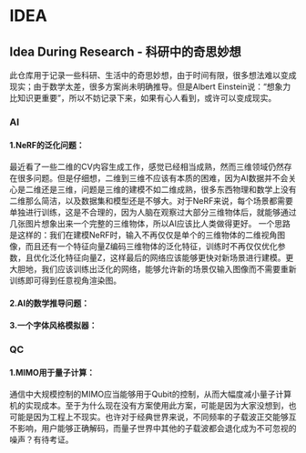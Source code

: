 # IDEA
## Idea During Research - 科研中的奇思妙想

此仓库用于记录一些科研、生活中的奇思妙想，由于时间有限，很多想法难以变成现实；由于数学太差，很多方案尚未明确推导。但是Albert Einstein说：“想象力比知识更重要”，所以不妨记录下来，如果有心人看到，或许可以变成现实。

### AI
#### 1.NeRF的泛化问题：
最近看了一些二维的CV内容生成工作，感觉已经相当成熟，然而三维领域仍然存在很多问题。但是仔细想，二维到三维不应该有本质的困难，因为AI数据并不会关心是二维还是三维，问题是三维的建模不如二维成熟，很多东西物理和数学上没有二维那么简洁，以及数据集和模型还是不够大。对于NeRF来说，每个场景都需要单独进行训练，这是不合理的，因为人脑在观察过大部分三维物体后，就能够通过几张图片想象出来一个完整的三维物体，所以AI应该比人类做得更好。
一个思路是这样的：我们在建模NeRF时，输入不再仅仅是单个的三维物体的二维视角图像，而且还有一个特征向量Z编码三维物体的泛化特征，训练时不再仅仅优化参数，且优化泛化特征向量Z，这样最后的网络应该能够更快对新场景进行建模。更大胆地，我们应该训练出泛化的网络，能够允许新的场景仅输入图像而不需要重新训练即可得到任意视角渲染图。
#### 2.AI的数学推导问题：

#### 3.一个字体风格模拟器：



### QC
#### 1.MIMO用于量子计算：
通信中大规模控制的MIMO应当能够用于Qubit的控制，从而大幅度减小量子计算机的实现成本。至于为什么现在没有方案使用此方案，可能是因为大家没想到，也可能是因为工程上不现实。也许对于经典世界来说，不同频率的子载波正交能够互不影响，用户能够正确解码，而量子世界中其他的子载波都会退化成为不可忽视的噪声？有待考证。

